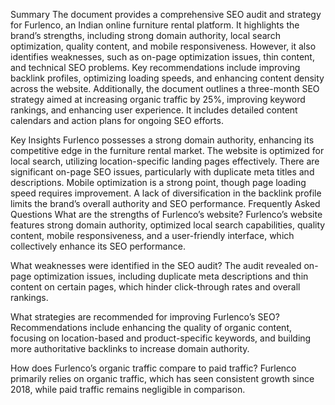 Summary
The document provides a comprehensive SEO audit and strategy for Furlenco, an Indian online furniture rental platform. It highlights the brand’s strengths, including strong domain authority, local search optimization, quality content, and mobile responsiveness. However, it also identifies weaknesses, such as on-page optimization issues, thin content, and technical SEO problems. Key recommendations include improving backlink profiles, optimizing loading speeds, and enhancing content density across the website. Additionally, the document outlines a three-month SEO strategy aimed at increasing organic traffic by 25%, improving keyword rankings, and enhancing user experience. It includes detailed content calendars and action plans for ongoing SEO efforts.

Key Insights
Furlenco possesses a strong domain authority, enhancing its competitive edge in the furniture rental market.
The website is optimized for local search, utilizing location-specific landing pages effectively.
There are significant on-page SEO issues, particularly with duplicate meta titles and descriptions.
Mobile optimization is a strong point, though page loading speed requires improvement.
A lack of diversification in the backlink profile limits the brand’s overall authority and SEO performance.
Frequently Asked Questions
What are the strengths of Furlenco’s website?
Furlenco’s website features strong domain authority, optimized local search capabilities, quality content, mobile responsiveness, and a user-friendly interface, which collectively enhance its SEO performance.

What weaknesses were identified in the SEO audit?
The audit revealed on-page optimization issues, including duplicate meta descriptions and thin content on certain pages, which hinder click-through rates and overall rankings.

What strategies are recommended for improving Furlenco’s SEO?
Recommendations include enhancing the quality of organic content, focusing on location-based and product-specific keywords, and building more authoritative backlinks to increase domain authority.

How does Furlenco’s organic traffic compare to paid traffic?
Furlenco primarily relies on organic traffic, which has seen consistent growth since 2018, while paid traffic remains negligible in comparison.
